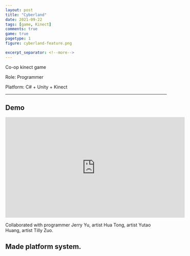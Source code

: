 ```yaml
---
layout: post
title: "Cyberland"
date: 2021-09-22
tags: [game, Kinect]
comments: true
game: true
pagetype: 1
figure: cyberland-feature.png

excerpt_separator: <!--more-->
---
```

Co-op kinect game

Role: Programmer

Platform: C# + Unity + Kinect
<!--more-->
---


## Demo
<iframe width="560" height="315" src="https://www.youtube.com/embed/NabUOkgpaI8" frameborder="0" allow="accelerometer; autoplay; encrypted-media; gyroscope; picture-in-picture" allowfullscreen></iframe>

Collaborated with programmer Jerry Yu, artist Hua Tong, artist Yutao Huang, artist Tilly Zuo.


## Made platform system.